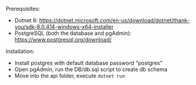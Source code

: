 Prerequisites:
- Dotnet 8: https://dotnet.microsoft.com/en-us/download/dotnet/thank-you/sdk-8.0.414-windows-x64-installer
- PostgreSQL (both the database and pgAdmin): https://www.postgresql.org/download/

Installation:
- Install postgres with default database password "postgres"
- Open pgAdmin, run the DB/db.sql script to create db schema
- Move into the api folder, execute `dotnet run`
